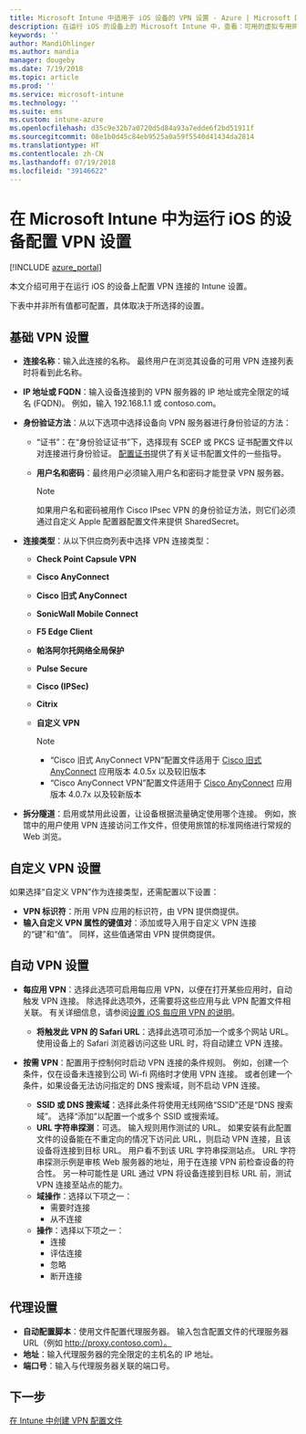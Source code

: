 ```yaml
---
title: Microsoft Intune 中适用于 iOS 设备的 VPN 设置 - Azure | Microsoft Docs
description: 在运行 iOS 的设备上的 Microsoft Intune 中，查看：可用的虚拟专用网络 (VPN) 配置设置，包括基本设置中的连接详细信息、身份验证方法和拆分隧道；具有标识符的自定义 VPN 设置和键值对；包括 Safari URL 的每应用 VPN 设置，和具有 SSID 或 DNS 搜索域的按需 VPN；以及代理设置，包括配置脚本、IP 或 FQDN 地址和 TCP 端口。
keywords: ''
author: MandiOhlinger
ms.author: mandia
manager: dougeby
ms.date: 7/19/2018
ms.topic: article
ms.prod: ''
ms.service: microsoft-intune
ms.technology: ''
ms.suite: ems
ms.custom: intune-azure
ms.openlocfilehash: d35c9e32b7a0720d5d84a93a7edde6f2bd51911f
ms.sourcegitcommit: 08e1b0d45c84eb9525a0a59f5540d41434da2814
ms.translationtype: HT
ms.contentlocale: zh-CN
ms.lasthandoff: 07/19/2018
ms.locfileid: "39146622"
---
```

# <a name="configure-vpn-settings-in-microsoft-intune-for-devices-running-ios"></a>在 Microsoft Intune 中为运行 iOS 的设备配置 VPN 设置

[!INCLUDE [azure_portal](./includes/azure_portal.md)]

本文介绍可用于在运行 iOS 的设备上配置 VPN 连接的 Intune 设置。

下表中并非所有值都可配置，具体取决于所选择的设置。

## <a name="base-vpn-settings"></a>基础 VPN 设置

- **连接名称**：输入此连接的名称。 最终用户在浏览其设备的可用 VPN 连接列表时将看到此名称。
- **IP 地址或 FQDN**：输入设备连接到的 VPN 服务器的 IP 地址或完全限定的域名 (FQDN)。 例如，输入 192.168.1.1 或 contoso.com。
- **身份验证方法**：从以下选项中选择设备向 VPN 服务器进行身份验证的方法：
  - “证书”：在“身份验证证书”下，选择现有 SCEP 或 PKCS 证书配置文件以对连接进行身份验证。 [配置证书](certificates-configure.md)提供了有关证书配置文件的一些指导。
  - **用户名和密码**：最终用户必须输入用户名和密码才能登录 VPN 服务器。

    > [!NOTE]
    > 如果用户名和密码被用作 Cisco IPsec VPN 的身份验证方法，则它们必须通过自定义 Apple 配置器配置文件来提供 SharedSecret。
  
- **连接类型**：从以下供应商列表中选择 VPN 连接类型：
  - **Check Point Capsule VPN**
  - **Cisco AnyConnect**
  - **Cisco 旧式 AnyConnect**
  - **SonicWall Mobile Connect**
  - **F5 Edge Client**
  - **帕洛阿尔托网络全局保护**
  - **Pulse Secure**
  - **Cisco (IPSec)**
  - **Citrix**
  - **自定义 VPN**

    > [!NOTE]
    > - “Cisco 旧式 AnyConnect VPN”配置文件适用于 [Cisco 旧式 AnyConnect](https://itunes.apple.com/app/cisco-legacy-anyconnect/id392790924) 应用版本 4.0.5x 以及较旧版本
    > - “Cisco AnyConnect VPN”配置文件适用于 [Cisco AnyConnect](https://itunes.apple.com/app/cisco-anyconnect/id1135064690) 应用版本 4.0.7x 以及较新版本

- **拆分隧道**：启用或禁用此设置，让设备根据流量确定使用哪个连接。 例如，旅馆中的用户使用 VPN 连接访问工作文件，但使用旅馆的标准网络进行常规的 Web 浏览。

## <a name="custom-vpn-settings"></a>自定义 VPN 设置

如果选择“自定义 VPN”作为连接类型，还需配置以下设置：

- **VPN 标识符**：所用 VPN 应用的标识符，由 VPN 提供商提供。
- **输入自定义 VPN 属性的键值对**：添加或导入用于自定义 VPN 连接的“键”和“值”。 同样，这些值通常由 VPN 提供商提供。

## <a name="automatic-vpn-settings"></a>自动 VPN 设置

- **每应用 VPN**：选择此选项可启用每应用 VPN，以便在打开某些应用时，自动触发 VPN 连接。 除选择此选项外，还需要将这些应用与此 VPN 配置文件相关联。 有关详细信息，请参阅[设置 iOS 每应用 VPN 的说明](vpn-setting-configure-per-app.md)。 
  - **将触发此 VPN 的 Safari URL**：选择此选项可添加一个或多个网站 URL。 使用设备上的 Safari 浏览器访问这些 URL 时，将自动建立 VPN 连接。

- **按需 VPN**：配置用于控制何时启动 VPN 连接的条件规则。 例如，创建一个条件，仅在设备未连接到公司 Wi-fi 网络时才使用 VPN 连接。 或者创建一个条件，如果设备无法访问指定的 DNS 搜索域，则不启动 VPN 连接。

  - **SSID 或 DNS 搜索域**：选择此条件将使用无线网络“SSID”还是“DNS 搜索域”。 选择“添加”以配置一个或多个 SSID 或搜索域。
  - **URL 字符串探测**：可选。 输入规则用作测试的 URL。 如果安装有此配置文件的设备能在不重定向的情况下访问此 URL，则启动 VPN 连接，且该设备将连接到目标 URL。 用户看不到该 URL 字符串探测站点。 URL 字符串探测示例是审核 Web 服务器的地址，用于在连接 VPN 前检查设备的符合性。 另一种可能性是 URL 通过 VPN 将设备连接到目标 URL 前，测试 VPN 连接至站点的能力。
  - **域操作**：选择以下项之一：
    - 需要时连接
    - 从不连接
  - **操作**：选择以下项之一：
    - 连接
    - 评估连接
    - 忽略
    - 断开连接

## <a name="proxy-settings"></a>代理设置

- **自动配置脚本**：使用文件配置代理服务器。 输入包含配置文件的代理服务器 URL（例如 http://proxy.contoso.com）。
- **地址**：输入代理服务器的完全限定的主机名的 IP 地址。
- **端口号**：输入与代理服务器关联的端口号。

## <a name="next-step"></a>下一步
[在 Intune 中创建 VPN 配置文件](vpn-settings-configure.md)
